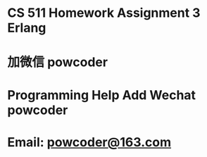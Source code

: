 # CS 511 Homework Assignment 3 Erlang
# 加微信 powcoder

# Programming Help Add Wechat powcoder

# Email: powcoder@163.com

